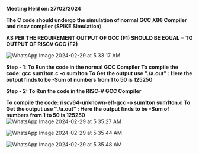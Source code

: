 **Meeting Held on: 27/02/2024**

**The C code should undergo the simulation of normal GCC X86 Compiler and riscv compiler** (**SPIKE Simulation**) 

**AS PER THE REQUIREMENT OUTPUT OF GCC (F1) SHOULD BE EQUAL = TO OUTPUT OF RISCV GCC (F2)**

![WhatsApp Image 2024-02-29 at 5 33 17 AM](https://github.com/Lokeshwari2/lokeshwari/assets/161022299/67954f6c-55b9-4a29-be80-598d4a57fc87)

**Step - 1: To Run the code in the normal GCC Compiler**
            **To compile the code: gcc sum1ton.c -o sum1ton**
            **To Get the output use "./a.out" : Here the output finds to be -Sum of numbers from 1 to 50 is 125250**
            
**Step - 2: To Run the code in the RISC-V GCC Compiler**

 **To compile the code: riscv64-unknown-elf-gcc -o sum1ton sum1ton.c**
  **To Get the output use "./a.out" : Here the output finds to be -Sum of numbers from 1 to 50 is 125250**
![WhatsApp Image 2024-02-29 at 5 35 27 AM](https://github.com/Lokeshwari2/lokeshwari/assets/161022299/e9d6b5a4-0dfe-4410-bc3b-a7579dc3a1a8)

![WhatsApp Image 2024-02-29 at 5 35 44 AM](https://github.com/Lokeshwari2/lokeshwari/assets/161022299/d1f145b7-176a-4fa9-9955-8a658e995758)

![WhatsApp Image 2024-02-29 at 5 35 48 AM](https://github.com/Lokeshwari2/lokeshwari/assets/161022299/3c9f4575-3f1e-4429-8a9f-f4cab3472579)
